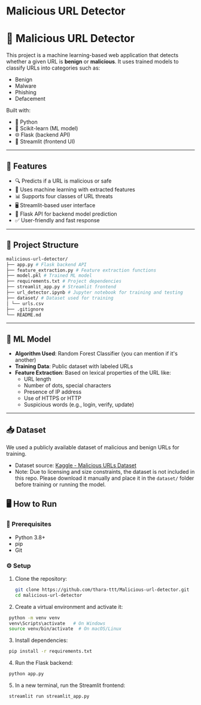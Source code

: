 ﻿# Malicious URL Detector
# 🔐 Malicious URL Detector

This project is a machine learning-based web application that detects whether a given URL is **benign** or **malicious**. It uses trained models to classify URLs into categories such as:
- Benign
- Malware
- Phishing
- Defacement

Built with:
- 🐍 Python
- 🧠 Scikit-learn (ML model)
- 🌐 Flask (backend API)
- 🎈 Streamlit (frontend UI)

---

## 🚀 Features

- 🔍 Predicts if a URL is malicious or safe
- 🧠 Uses machine learning with extracted features
- 📊 Supports four classes of URL threats
- 🖥️ Streamlit-based user interface
- 🧪 Flask API for backend model prediction
- ✅ User-friendly and fast response

---

## 📁 Project Structure
```bash
malicious-url-detector/
├── app.py # Flask backend API
├── feature_extraction.py # Feature extraction functions
├── model.pkl # Trained ML model
├── requirements.txt # Project dependencies
├── streamlit_app.py # Streamlit frontend
├── url_detector.ipynb # Jupyter notebook for training and testing
├── dataset/ # Dataset used for training
│ └── urls.csv
├── .gitignore
└── README.md
 ```

---

## 🧠 ML Model

- **Algorithm Used**: Random Forest Classifier (you can mention if it's another)
- **Training Data**: Public dataset with labeled URLs
- **Feature Extraction**: Based on lexical properties of the URL like:
  - URL length
  - Number of dots, special characters
  - Presence of IP address
  - Use of HTTPS or HTTP
  - Suspicious words (e.g., login, verify, update)

---
## 📥 Dataset

We used a publicly available dataset of malicious and benign URLs for training.

- Dataset source: [Kaggle - Malicious URLs Dataset](https://www.kaggle.com/datasets/sid321axn/malicious-urls-dataset)
- Note: Due to licensing and size constraints, the dataset is not included in this repo. Please download it manually and place it in the `dataset/` folder before training or running the model.

## 🖥️ How to Run

### 🔧 Prerequisites

- Python 3.8+
- pip
- Git

### ⚙️ Setup

1. Clone the repository:
   ```bash
   git clone https://github.com/thara-ttt/Malicious-url-detector.git
   cd malicious-url-detector
   ```
2.  Create a virtual environment and activate it:
   ```bash
    python -m venv venv
    venv\Scripts\activate   # On Windows
    source venv/bin/activate  # On macOS/Linux
   ```
3.  Install dependencies:
   ```bash
    pip install -r requirements.txt
  ```
4.  Run the Flask backend:
   ```bash
    python app.py
  ```
5.  In a new terminal, run the Streamlit frontend:
   ```bash
    streamlit run streamlit_app.py
  ```
